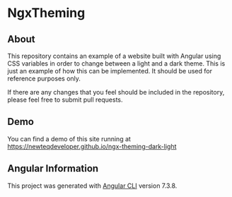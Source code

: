 # NgxTheming

## About

This repository contains an example of a website built with Angular using CSS variables in order to change between a light and a dark theme. This is just an example of how this can be implemented. It should be used for reference purposes only.

If there are any changes that you feel should be included in the repository, please feel free to submit pull requests.

## Demo

You can find a demo of this site running at https://newteqdeveloper.github.io/ngx-theming-dark-light

## Angular Information

This project was generated with [Angular CLI](https://github.com/angular/angular-cli) version 7.3.8.
